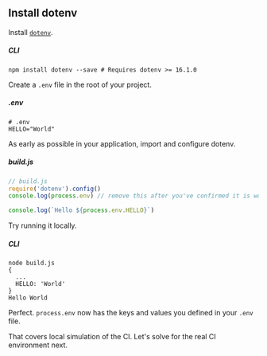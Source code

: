 ## Install dotenv

Install [`dotenv`](https://github.com/motdotla/dotenv).

##### CLI
```shell
npm install dotenv --save # Requires dotenv >= 16.1.0
```

Create a `.env` file in the root of your project.

##### .env
```shell
# .env
HELLO="World"
```

As early as possible in your application, import and configure dotenv.

##### build.js
```js
// build.js
require('dotenv').config()
console.log(process.env) // remove this after you've confirmed it is working

console.log(`Hello ${process.env.HELLO}`)
```

Try running it locally.

##### CLI
```shell
node build.js
{
  ...
  HELLO: 'World'
}
Hello World
```

Perfect. `process.env` now has the keys and values you defined in your `.env` file.

That covers local simulation of the CI. Let's solve for the real CI environment next.
